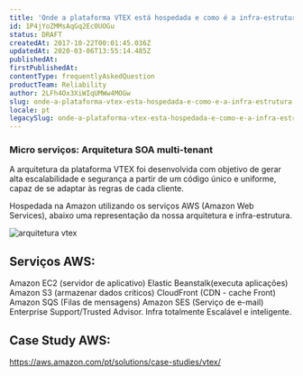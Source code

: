 ```yaml
---
title: 'Onde a plataforma VTEX está hospedada e como é a infra-estrutura ?'
id: 1P4jYoZMMsAqGq2Ec0UOGu
status: DRAFT
createdAt: 2017-10-22T00:01:45.036Z
updatedAt: 2020-03-06T13:55:14.485Z
publishedAt: 
firstPublishedAt: 
contentType: frequentlyAskedQuestion
productTeam: Reliability
author: 2LFh4Ox3XiWIqUMWw4MOGw
slug: onde-a-plataforma-vtex-esta-hospedada-e-como-e-a-infra-estrutura
locale: pt
legacySlug: onde-a-plataforma-vtex-esta-hospedada-e-como-e-a-infra-estrutura
---
```


### Micro serviços: Arquitetura SOA multi-tenant
A arquitetura da plataforma VTEX foi desenvolvida com objetivo de gerar alta escalabilidade e segurança a partir de um código único e uniforme, capaz de se adaptar às regras de cada cliente.

Hospedada na Amazon utilizando os serviços AWS (Amazon Web Services), abaixo uma representação da nossa arquitetura e infra-estrutura.

![arquitetura vtex](https://images.contentful.com/alneenqid6w5/3QJpGctI7YGEkuoy2cwwoW/a25ee9e8c71cc0d66b198e4da2869510/arquitetura_VTEX.JPG)

## Serviços AWS:
Amazon EC2 (servidor de aplicativo)
Elastic Beanstalk(executa aplicações)
Amazon S3 (armazenar dados criticos)
CloudFront (CDN - cache Front)
Amazon SQS (Filas de mensagens) 
Amazon SES (Serviço de e-mail) 
Enterprise Support/Trusted Advisor.
Infra totalmente Escalável e inteligente.

## Case Study AWS:
https://aws.amazon.com/pt/solutions/case-studies/vtex/



